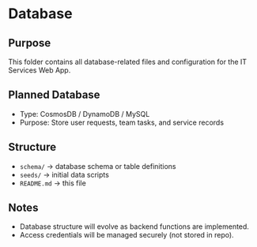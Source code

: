 # Database

## Purpose
This folder contains all database-related files and configuration for the IT Services Web App.

## Planned Database
- Type: CosmosDB / DynamoDB / MySQL
- Purpose: Store user requests, team tasks, and service records

## Structure
- `schema/` → database schema or table definitions
- `seeds/` → initial data scripts
- `README.md` → this file

## Notes
- Database structure will evolve as backend functions are implemented.
- Access credentials will be managed securely (not stored in repo).
